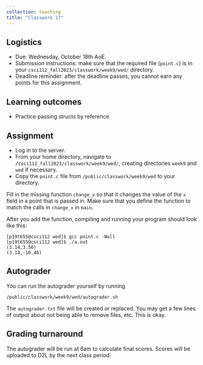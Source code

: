 ```yaml
---
collection: teaching
title: "Classwork 17"
---
```


## Logistics
* Due: Wednesday, October 18th AoE.
* Submission instructions: make sure that the required file (`point.c`) is in your
	`csci112_fall2023/classwork/week9/wed/` directory.
* Deadline reminder: after the deadline passes, you cannot earn any points for
	this assignment.

## Learning outcomes
* Practice passing structs by reference

## Assignment

* Log in to the server.
* From your home directory, navigate to `/csci112_fall2023/classwork/week9/wed/`, creating directories `week9`
and `wed` if necessary.
* Copy the `point.c` file from `/public/classwork/week9/wed` to your directory.

Fill in the missing function `change_x` so that it changes the value of the `x`
field in a point that is passed in. Make sure that you define the function to
match the calls in `change_x` in `main`.

After you add the function, compiling and running your program should look like
this:

```
[p19t655@csci112 wed]$ gcc point.c -Wall
[p19t655@csci112 wed]$ ./a.out
(3.14,3.56)
(3.14,-10.46)
```

## Autograder

You can run the autograder yourself by running
```
/public/classwork/week9/wed/autograder.sh
```
The `autograder.txt` file will be created or
replaced. You may get a few lines of output about not being able to remove
files, etc. This is okay.

## Grading turnaround

The autograder will be run at 6am to calculate final scores. Scores will be
uploaded to D2L by the next class period.
